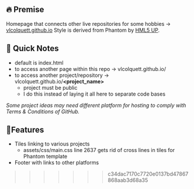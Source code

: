 ## 🔥 Premise
Homepage that connects other live repositories for some hobbies -> [vlcolquett.github.io](https://vlcolquett.github.io)
Style is derived from Phantom by [HML5 UP](https://html5up.net).
## 🔰 Quick Notes
- default is index.html
- to access another page within this repo -> vlcolquett.github.io/**<filename>**
- to access another project/repository -> vlcolquett.github.io/**<project_name>**
    - project must be public
    - I do this instead of laying it all here to separate code bases
  
_Some project ideas may need different platform for hosting to comply with Terms & Conditions of GitHub._
## 🎯Features
- Tiles linking to various projects
  - assets/css/main.css line 2637 gets rid of cross lines in tiles for Phantom template
- Footer with links to other platforms
>>>>>>> c34dac7170c7720e0137bd47867868aab3d68a35
